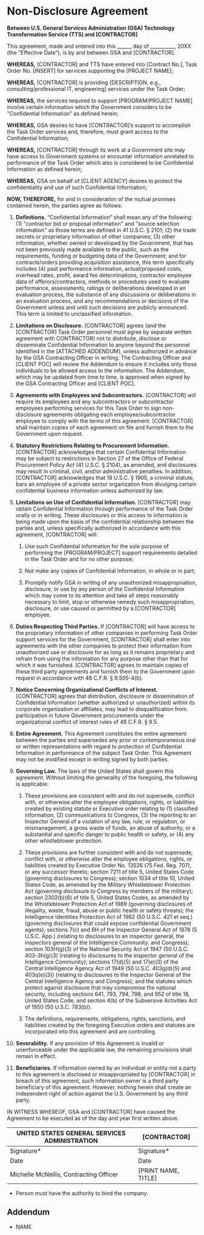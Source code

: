# Non-Disclosure Agreement

**Between U.S. General Services Administration (GSA) Technology Transformation Service (TTS) and [CONTRACTOR]**

This agreement, made and entered into this ______ day of __________, 20XX (the “Effective Date”), is by and between GSA and [CONTRACTOR].

**WHEREAS,** [CONTRACTOR] and TTS have entered into [Contract No.], Task Order No. [INSERT] for services supporting the [PROJECT NAME];

**WHEREAS,** [CONTRACTOR] is providing [DESCRIPTION, e.g., consulting/professional IT, engineering] services under the Task Order;
	
**WHEREAS,** the services required to support [PROGRAM/PROJECT NAME] involve certain information which the Government considers to be "Confidential Information" as defined herein;

**WHEREAS,** GSA desires to have [CONTRACTOR]’s support to accomplish the Task Order services and, therefore, must grant access to the Confidential Information;

**WHEREAS,** [CONTRACTOR] through its work at a Government site may have access to Government systems or encounter information unrelated to performance of the Task Order which also is considered to be Confidential Information as defined herein;

**WHEREAS,** GSA on behalf of [CLIENT AGENCY] desires to protect the confidentiality and use of such Confidential Information;

**NOW, THEREFORE,** for and in consideration of the mutual promises contained herein, the parties agree as follows:

1. **Definitions.**  “Confidential Information” shall mean any of the following: (1) "contractor bid or proposal information" and "source selection information" as those terms are defined in 41 U.S.C. § 2101; (2) the trade secrets or proprietary information of other companies; (3) other information, whether owned or developed by the Government, that has not been previously made available to the public, such as the requirements, funding or budgeting data of the Government; and for contracts/orders providing acquisition assistance, this term specifically includes (4) past performance information, actual/proposed costs, overhead rates, profit, award fee determinations, contractor employee data of offerors/contractors, methods or procedures used to evaluate performance, assessments, ratings or deliberations developed in an evaluation process, the substance of any discussions or deliberations in an evaluation process, and any recommendations or decisions of the Government unless and until such decisions are publicly announced.  This term is limited to unclassified information.

2. **Limitations on Disclosure.**  [CONTRACTOR] agrees (and the [CONTRACTOR] Task Order personnel must agree by separate written agreement with CONTRACTOR) not to distribute, disclose or disseminate Confidential Information to anyone beyond the personnel identified in the [ATTACHED ADDENDUM], unless authorized in advance by the GSA Contracting Officer in writing.  The Contracting Officer and [CLIENT POC] will review the Addendum to ensure it includes only those individuals to be allowed access to the information.  The Addendum, which may be updated from time to time, is approved when signed by the GSA Contracting Officer and [CLIENT POC].

3. **Agreements with Employees and Subcontractors.**  [CONTRACTOR] will require its employees and any subcontractors or subcontractor employees performing services for this Task Order to sign non-disclosure agreements obligating each employee/subcontractor employee to comply with the terms of this agreement.  [CONTRACTOR] shall maintain copies of each agreement on file and furnish them to the Government upon request.

4. **Statutory Restrictions Relating to Procurement Information.**  [CONTRACTOR] acknowledges that certain Confidential Information may be subject to restrictions in Section 27 of the Office of Federal Procurement Policy Act (41 U.S.C. § 2104), as amended, and disclosures may result in criminal, civil, and/or administrative penalties.  In addition, [CONTRACTOR] acknowledges that 18 U.S.C. § 1905, a criminal statute, bars an employee of a private sector organization from divulging certain confidential business information unless authorized by law.

5. **Limitations on Use of Confidential Information.**  [CONTRACTOR] may obtain Confidential Information through performance of the Task Order orally or in writing.  These disclosures or this access to information is being made upon the basis of the confidential relationship between the parties and, unless specifically authorized in accordance with this agreement, [CONTRACTOR] will:

    1. Use such Confidential Information for the sole purpose of performing the  [PROGRAM/PROJECT] support requirements detailed in the Task Order and for no other purpose;

    2. Not make any copies of Confidential Information, in whole or in part;

    3. Promptly notify GSA in writing of any unauthorized misappropriation, disclosure, or use by any person of the Confidential Information which may come to its attention and take all steps reasonably necessary to limit, stop or otherwise remedy such misappropriation, disclosure, or use caused or permitted by a [CONTRACTOR] employee.

6. **Duties Respecting Third Parties.** If [CONTRACTOR] will have access to the proprietary information of other companies in performing Task Order support services for the Government, [CONTRACTOR] shall enter into agreements with the other companies to protect their information from unauthorized use or disclosure for as long as it remains proprietary and refrain from using the information for any purpose other than that for which it was furnished.  [CONTRACTOR] agrees to maintain copies of these third party agreements and furnish them to the Government upon request in accordance with 48 C.F.R. § 9.505-4(b).

7. **Notice Concerning Organizational Conflicts of Interest.** [CONTRACTOR] agrees that distribution, disclosure or dissemination  of Confidential Information (whether authorized or unauthorized) within its corporate organization or affiliates, may lead to disqualification from participation in future Government procurements under the organizational conflict of interest rules of 48 C.F.R. § 9.5.

8. **Entire Agreement.**  This Agreement constitutes the entire agreement between the parties and supersedes any prior or contemporaneous oral or written representations with regard to protection of Confidential Information in performance of the subject Task Order.  This Agreement may not be modified except in writing signed by both parties.

9. **Governing Law.**  The laws of the United States shall govern this agreement.  Without limiting the generality of the foregoing, the following is applicable:

    1. These provisions are consistent with and do not supersede, conflict with, or otherwise alter the employee obligations, rights, or liabilities created by existing statute or Executive order relating to (1) classified information, (2) communications to Congress, (3) the reporting to an Inspector General of a violation of any law, rule, or regulation, or mismanagement, a gross waste of funds, an abuse of authority, or a substantial and specific danger to public health or safety, or (4) any other whistleblower protection.

    2. These provisions are further consistent with and do not supersede, conflict with, or otherwise alter the employee obligations, rights, or liabilities created by Executive Order No. 13526 (75 Fed. Reg. 707), or any successor thereto; section 7211 of title 5, United States Code (governing disclosures to Congress); section 1034 of title 10, United States Code, as amended by the Military Whistleblower Protection Act (governing disclosure to Congress by members of the military); section 2302(b)(8) of title 5, United States Codes, as amended by the Whistleblower Protection Act of 1989 (governing disclosures of illegality, waste, fraud, abuse or public health or safety threats); the Intelligence Identities Protection Act of 1982 (50 U.S.C. 421 et seq.) (governing disclosures that could expose confidential Government agents); sections 7(c) and 8H of the Inspector General Act of 1978 (5 U.S.C. App.) (relating to disclosures to an inspector general, the inspectors general of the Intelligence Community. and Congress); section 103H(g)(3) of the National Security Act of 1947 (50 U.S.C. 403-3h(g)(3) (relating to disclosures to the inspector general of the Intelligence Community); sections 17(d)(5) and 17(e)(3) of the Central Intelligence Agency Act of 1949 (50 U.S.C. 403g(d)(5) and 403q(e)(3)) (relating to disclosures to the Inspector General of the Central Intelligence Agency and Congress); and the statutes which protect against disclosure that may compromise the national security, including sections 641, 793, 794, 798, and 952 of title 18, United States Code, and section 4(b) of the Subversive Activities Act of 1950 (50 U.S.C. 783(b)).

   3. The definitions, requirements, obligations, rights, sanctions, and liabilities created by the foregoing Executive orders and statutes are incorporated into this agreement and are controlling.

10. **Severability.**  If any provision of this Agreement is invalid or unenforceable under the applicable law, the remaining provisions shall remain in effect.

11. **Beneficiaries.**  If information owned by an individual or entity not a party to this agreement is disclosed or misappropriated by [CONTRACTOR] in breach of this agreement, such information owner is a third party beneficiary of this agreement.  However, nothing herein shall create an independent right of action against the U.S. Government by any third party.

IN WITNESS WHEREOF, GSA and [CONTRACTOR] have caused the Agreement to be executed as of the day and year first written above.


UNITED STATES GENERAL SERVICES ADMINISTRATION | [CONTRACTOR]
--- | ---
Signature* | Signature*
Date | Date
Michelle McNellis, Contracting Officer | [PRINT NAME, TITLE]

* Person must have the authority to bind the company.


## Addendum

* NAME
